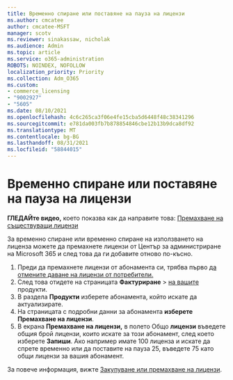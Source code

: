 ```yaml
---
title: Временно спиране или поставяне на пауза на лицензи
ms.author: cmcatee
author: cmcatee-MSFT
manager: scotv
ms.reviewer: sinakassaw, nicholak
ms.audience: Admin
ms.topic: article
ms.service: o365-administration
ROBOTS: NOINDEX, NOFOLLOW
localization_priority: Priority
ms.collection: Adm_O365
ms.custom:
- commerce_licensing
- "9002927"
- "5605"
ms.date: 08/10/2021
ms.openlocfilehash: 4c6c265ca3f06e4fe15cba5d6448f48c38341296
ms.sourcegitcommit: e781da003fb7b878854846cbe12b13b9dca8df92
ms.translationtype: MT
ms.contentlocale: bg-BG
ms.lasthandoff: 08/31/2021
ms.locfileid: "58844015"
---
```

# <a name="suspend-or-pause-licenses"></a>Временно спиране или поставяне на пауза на лицензи

**ГЛЕДАЙте видео,** което показва как да направите това: [Премахване на съществуващи лицензи](https://go.microsoft.com/fwlink/p/?linkid=2154938)

За временно спиране или временно спиране на използването на лиценза можете да премахнете лицензи от Център за администриране на Microsoft 365 и след това да ги добавите отново по-късно.

1. Преди да премахнете лицензи от абонамента си, трябва първо [да отмените даване на лицензи от потребители.](https://docs.microsoft.com/microsoft-365/admin/manage/remove-licenses-from-users)
2. След това отидете на страницата **Фактуриране**  >  [на вашите](https://go.microsoft.com/fwlink/p/?linkid=842054) продукти.
3. В раздела **Продукти** изберете абонамента, който искате да актуализирате.
4. На страницата с подробни данни за абонамента **изберете Премахване на лицензи**.
5. В екрана **Премахване на лицензи,** в полето Общо **лицензи** въведете общия брой лицензи, които искате за този абонамент, след което изберете **Запиши**. Ако например имате 100 лиценза и искате да спрете временно или да поставите на пауза 25, въведете 75 като общи лицензи за вашия абонамент.

За повече информация, вижте [Закупуване или премахване на лицензи](https://docs.microsoft.com/microsoft-365/commerce/licenses/buy-licenses).